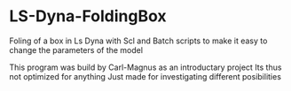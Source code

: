 # LS-Dyna-FoldingBox
 Foling of a box in Ls Dyna with Scl and Batch scripts to make it easy to change the parameters of the model

This program was build by Carl-Magnus as an introductary project
Its thus not optimized for anything
Just made for investigating different posibilities